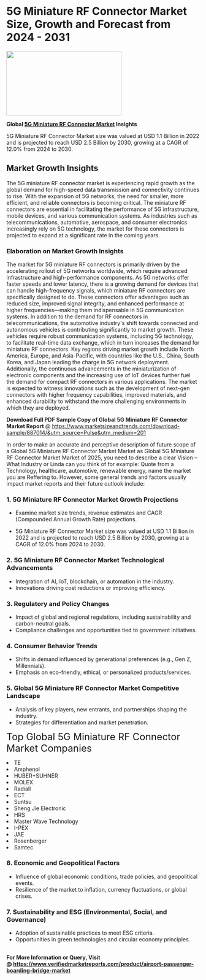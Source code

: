 <H1>5G Miniature RF Connector Market Size, Growth and Forecast from 2024 - 2031</H1><img class="aligncenter size-medium wp-image-584254" src="https://thirdeyenews.in/wp-content/uploads/2024/09/Global-Market-Research-300x168.jpeg" alt="" width="300" height="168" /><p><strong>Global&nbsp;<a href="https://www.marketsizeandtrends.com/download-sample/887014/&amp;utm_source=Pulse&amp;utm_medium=201">5G Miniature RF Connector Market</a> Insights</strong></p><p>5G Miniature RF Connector Market size was valued at USD 1.1 Billion in 2022 and is projected to reach USD 2.5 Billion by 2030, growing at a CAGR of 12.0% from 2024 to 2030.</p><p><h2>Market Growth Insights</h2> The 5G miniature RF connector market is experiencing rapid growth as the global demand for high-speed data transmission and connectivity continues to rise. With the expansion of 5G networks, the need for smaller, more efficient, and reliable connectors is becoming critical. The miniature RF connectors are essential in facilitating the performance of 5G infrastructure, mobile devices, and various communication systems. As industries such as telecommunications, automotive, aerospace, and consumer electronics increasingly rely on 5G technology, the market for these connectors is projected to expand at a significant rate in the coming years. <h3>Elaboration on Market Growth Insights</h3> The market for 5G miniature RF connectors is primarily driven by the accelerating rollout of 5G networks worldwide, which require advanced infrastructure and high-performance components. As 5G networks offer faster speeds and lower latency, there is a growing demand for devices that can handle high-frequency signals, which miniature RF connectors are specifically designed to do. These connectors offer advantages such as reduced size, improved signal integrity, and enhanced performance at higher frequencies—making them indispensable in 5G communication systems. In addition to the demand for RF connectors in telecommunications, the automotive industry's shift towards connected and autonomous vehicles is contributing significantly to market growth. These vehicles require robust communication systems, including 5G technology, to facilitate real-time data exchange, which in turn increases the demand for miniature RF connectors. Key regions driving market growth include North America, Europe, and Asia-Pacific, with countries like the U.S., China, South Korea, and Japan leading the charge in 5G network deployment. Additionally, the continuous advancements in the miniaturization of electronic components and the increasing use of IoT devices further fuel the demand for compact RF connectors in various applications. The market is expected to witness innovations such as the development of next-gen connectors with higher frequency capabilities, improved materials, and enhanced durability to withstand the more challenging environments in which they are deployed. </p><p><span class=""><strong>Download Full PDF Sample Copy of Global 5G Miniature RF Connector Market Report</strong> @ <a href="https://www.marketsizeandtrends.com/download-sample/887014/&amp;utm_source=Pulse&amp;utm_medium=201" target="_blank">https://www.marketsizeandtrends.com/download-sample/887014/&amp;utm_source=Pulse&amp;utm_medium=201</a></span></p><p>In order to make an accurate and perceptive description of future scope of a Global&nbsp;5G Miniature RF Connector Market Market as Global&nbsp;5G Miniature RF Connector Market Market of 2025, you need to describe a clear Vision &ndash; What Industry or Linda can you think of for example: Quote from a Technology, healthcare, automotive, renewable energy, name the market you are Reffering to. However, some general trends and factors usually impact market reports and their future outlook include:</p><h3>1.&nbsp;<strong>5G Miniature RF Connector Market Growth Projections</strong></h3><ul><li>Examine market size trends, revenue estimates and CAGR (Compounded Annual Growth Rate) projections.</li><li><p>5G Miniature RF Connector Market size was valued at USD 1.1 Billion in 2022 and is projected to reach USD 2.5 Billion by 2030, growing at a CAGR of 12.0% from 2024 to 2030.</p></li></ul><h3>2.&nbsp;<strong>5G Miniature RF Connector Market Technological Advancements</strong></h3><ul><li>Integration of AI, IoT, blockchain, or automation in the industry.</li><li>Innovations driving cost reductions or improving efficiency.</li></ul><h3>3.&nbsp;<strong>Regulatory and Policy Changes</strong></h3><ul><li>Impact of global and regional regulations, including sustainability and carbon-neutral goals.</li><li>Compliance challenges and opportunities tied to government initiatives.</li></ul><h3>4.&nbsp;<strong>Consumer Behavior Trends</strong></h3><ul><li>Shifts in demand influenced by generational preferences (e.g., Gen Z, Millennials).</li><li>Emphasis on eco-friendly, ethical, or personalized products/services.</li></ul><h3>5.&nbsp;<strong>Global 5G Miniature RF Connector Market Competitive Landscape</strong></h3><ul><li>Analysis of key players, new entrants, and partnerships shaping the industry.</li><li>Strategies for differentiation and market penetration.</li></ul><p data-pm-slice="1 1 []"><span style="color: inherit; font-family: inherit; font-size: 25px;">Top Global 5G Miniature RF Connector Market Companies</span></p><div class="" data-test-id=""><p><li>TE</li><li> Amphenol</li><li> HUBER+SUHNER</li><li> MOLEX</li><li> Radiall</li><li> ECT</li><li> Suntsu</li><li> Sheng Jie Electronic</li><li> HRS</li><li> Master Wave Technology</li><li> I-PEX</li><li> JAE</li><li> Rosenberger</li><li> Samtec</li></p></div><h3>6.&nbsp;<strong>Economic and Geopolitical Factors</strong></h3><ul><li>Influence of global economic conditions, trade policies, and geopolitical events.</li><li>Resilience of the market to inflation, currency fluctuations, or global crises.</li></ul><h3>7.&nbsp;<strong>Sustainability and ESG (Environmental, Social, and Governance)</strong></h3><ul><li>Adoption of sustainable practices to meet ESG criteria.</li><li>Opportunities in green technologies and circular economy principles.</li></ul><h2><strong style="font-size: 14px;">For More Information or Query, Visit @&nbsp;</strong><a style="background-color: #ffffff; font-size: 14px;" href="https://www.marketsizeandtrends.com/report/5g-miniature-rf-connector-market/" target="_blank">https://www.verifiedmarketreports.com/product/airport-passenger-boarding-bridge-market</a></h2>
